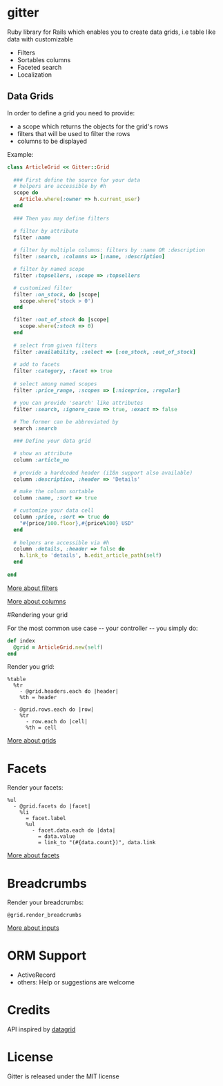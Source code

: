 # gitter

Ruby library for Rails which enables you to create
data grids, i.e table like data with customizable

  * Filters
  * Sortables columns
  * Faceted search
  * Localization

## Data Grids

In order to define a grid you need to provide:

* a scope which returns the objects for the grid's rows
* filters that will be used to filter the rows
* columns to be displayed

Example:

```ruby
class ArticleGrid << Gitter::Grid
   
  ### First define the source for your data
  # helpers are accessible by #h
  scope do
    Article.where(:owner => h.current_user)
  end
     
  ### Then you may define filters

  # filter by attribute
  filter :name
  
  # filter by multiple columns: filters by :name OR :description
  filter :search, :columns => [:name, :description]

  # filter by named scope
  filter :topsellers, :scope => :topsellers

  # customized filter 
  filter :on_stock, do |scope|
    scope.where('stock > 0')
  end

  filter :out_of_stock do |scope|
    scope.where(:stock => 0)
  end
  
  # select from given filters
  filter :availability, :select => [:on_stock, :out_of_stock]
    
  # add to facets
  filter :category, :facet => true              
  
  # select among named scopes
  filter :price_range, :scopes => [:niceprice, :regular] 

  # you can provide 'search' like attributes
  filter :search, :ignore_case => true, :exact => false
  
  # The former can be abbreviated by
  search :search

  ### Define your data grid

  # show an attribute
  column :article_no
  
  # provide a hardcoded header (i18n support also available)
  column :description, :header => 'Details'

  # make the column sortable
  column :name, :sort => true     

  # customize your data cell
  column :price, :sort => true do
    "#{price/100.floor},#{price%100} USD"
  end
  
  # helpers are accessible via #h
  column :details, :header => false do
    h.link_to 'details', h.edit_article_path(self)
  end
  
end
```

[More about filters](https://github.com/tracksun/gitter/wiki/Filters)

[More about columns](https://github.com/tracksun/gitter/wiki/Columns)


#Rendering your grid

For the most common use case -- your controller -- you simply do:

```ruby
def index
  @grid = ArticleGrid.new(self)
end
```

Render you grid:

```haml
%table
  %tr
    - @grid.headers.each do |header|
    %th = header

  - @grid.rows.each do |row|
    %tr
      - row.each do |cell|
      %th = cell 
```
[More about grids](https://github.com/tracksun/gitter/wiki/Grids)

# Facets

Render your facets:

```haml
%ul
  - @grid.facets do |facet|
    %li
      = facet.label
      %ul
        - facet.data.each do |data|
          = data.value
          = link_to "(#{data.count})", data.link

```
[More about facets](https://github.com/tracksun/gitter/wiki/Facets)

# Breadcrumbs

Render your breadcrumbs:

```haml
@grid.render_breadcrumbs
```


[More about inputs](https://github.com/tracksun/gitter/wiki/Inputs)



# ORM Support

* ActiveRecord
* others: Help or suggestions are welcome


# Credits

API inspired by [datagrid](https://github.com/bogdan/datagrid)

# License

Gitter is released under the MIT license
